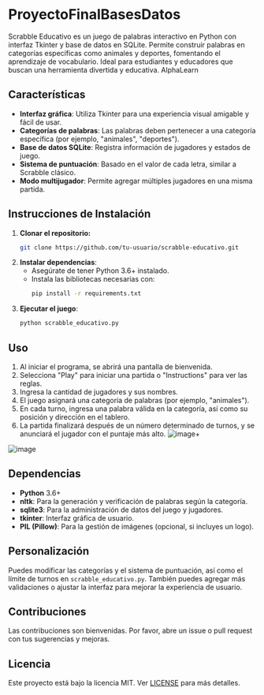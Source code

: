 # ProyectoFinalBasesDatos
Scrabble Educativo es un juego de palabras interactivo en Python con interfaz Tkinter y base de datos en SQLite. Permite construir palabras en categorías específicas como animales y deportes, fomentando el aprendizaje de vocabulario. Ideal para estudiantes y educadores que buscan una herramienta divertida y educativa.
AlphaLearn
## Características

- **Interfaz gráfica**: Utiliza Tkinter para una experiencia visual amigable y fácil de usar.
- **Categorías de palabras**: Las palabras deben pertenecer a una categoría específica (por ejemplo, "animales", "deportes").
- **Base de datos SQLite**: Registra información de jugadores y estados de juego.
- **Sistema de puntuación**: Basado en el valor de cada letra, similar a Scrabble clásico.
- **Modo multijugador**: Permite agregar múltiples jugadores en una misma partida.

## Instrucciones de Instalación

1. **Clonar el repositorio:**
    ```bash
    git clone https://github.com/tu-usuario/scrabble-educativo.git
    ```
2. **Instalar dependencias**:
    - Asegúrate de tener Python 3.6+ instalado.
    - Instala las bibliotecas necesarias con:
      ```bash
      pip install -r requirements.txt
      ```
3. **Ejecutar el juego**:
    ```bash
    python scrabble_educativo.py
    ```
## Uso

1. Al iniciar el programa, se abrirá una pantalla de bienvenida.
2. Selecciona "Play" para iniciar una partida o "Instructions" para ver las reglas.
3. Ingresa la cantidad de jugadores y sus nombres.
4. El juego asignará una categoría de palabras (por ejemplo, "animales").
5. En cada turno, ingresa una palabra válida en la categoría, así como su posición y dirección en el tablero.
6. La partida finalizará después de un número determinado de turnos, y se anunciará el jugador con el puntaje más alto.
![image](https://github.com/user-attachments/assets/1180e3a3-91ed-4b2b-9af7-00d0396d1411)+

![image](https://github.com/user-attachments/assets/eeaca8af-9dd2-4b71-a54e-233309d4dc14)


## Dependencias

- **Python** 3.6+
- **nltk**: Para la generación y verificación de palabras según la categoría.
- **sqlite3**: Para la administración de datos del juego y jugadores.
- **tkinter**: Interfaz gráfica de usuario.
- **PIL (Pillow)**: Para la gestión de imágenes (opcional, si incluyes un logo).

## Personalización

Puedes modificar las categorías y el sistema de puntuación, así como el límite de turnos en `scrabble_educativo.py`. También puedes agregar más validaciones o ajustar la interfaz para mejorar la experiencia de usuario.

## Contribuciones

Las contribuciones son bienvenidas. Por favor, abre un issue o pull request con tus sugerencias y mejoras.

## Licencia

Este proyecto está bajo la licencia MIT. Ver [LICENSE](LICENSE) para más detalles.
